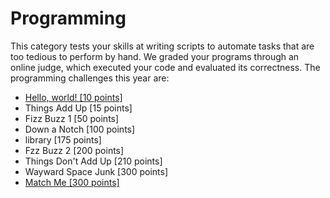 # Programming

This category tests your skills at writing scripts to automate tasks that are too tedious to perform by hand. We graded your programs through an online judge, which executed your code and evaluated its correctness. The programming challenges this year are:

* [Hello, world! \[10 points\]](/programming/hello-world-10-points.md)
* Things Add Up \[15 points\]
* Fizz Buzz 1 \[50 points\]
* Down a Notch \[100 points\]
* library \[175 points\]
* Fzz Buzz 2 \[200 points\]
* Things Don't Add Up \[210 points\]
* Wayward Space Junk \[300 points\]
* [Match Me \[300 points\]](/programming/match-me-300-points.md)



